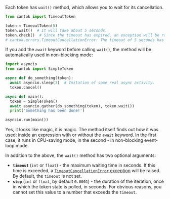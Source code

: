 Each token has `wait()` method, which allows you to wait for its cancellation.

```python
from cantok import TimeoutToken

token = TimeoutToken(5)
token.wait()  # It will take about 5 seconds.
token.check()  # Since the timeout has expired, an exception will be raised.
# cantok.errors.TimeoutCancellationError: The timeout of 5 seconds has expired.
```

If you add the `await` keyword before calling `wait()`, the method will be automatically used in non-blocking mode:

```python
import asyncio
from cantok import SimpleToken

async def do_something(token):
  await asyncio.sleep(3)  # Imitation of some real async activity.
  token.cancel()

async def main():
  token = SimpleToken()
  await asyncio.gather(do_something(token), token.wait())
  print('Something has been done!')

asyncio.run(main())
```

Yes, it looks like magic, it is magic. The method itself finds out how it was used: inside an expression with or without the `await` keyword. In the first case, it runs in CPU-saving mode, in the second - in non-blocking event-loop mode.

In addition to the above, the `wait()` method has two optional arguments:

- **`timeout`** (`int` or `float`) - the maximum waiting time in seconds. If this time is exceeded, a [`TimeoutCancellationError` exception](/what_are_tokens/waiting/) will be raised. By default, the `timeout` is not set.
- **`step`** (`int` or `float`, by default `0.0001`) - the duration of the iteration, once in which the token state is polled, in seconds. For obvious reasons, you cannot set this value to a number that exceeds the `timeout`.
